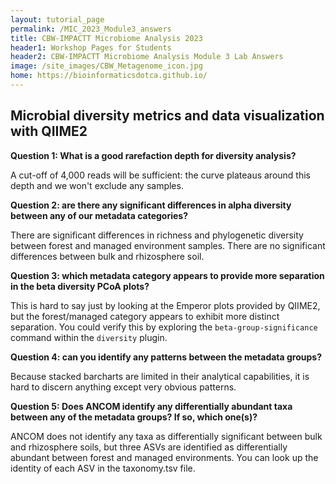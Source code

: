 ```yaml
---
layout: tutorial_page
permalink: /MIC_2023_Module3_answers
title: CBW-IMPACTT Microbiome Analysis 2023
header1: Workshop Pages for Students
header2: CBW-IMPACTT Microbiome Analysis Module 3 Lab Answers
image: /site_images/CBW_Metagenome_icon.jpg
home: https://bioinformaticsdotca.github.io/
---
```


## Microbial diversity metrics and data visualization with QIIME2

**Question 1: What is a good rarefaction depth for diversity analysis?**

A cut-off of 4,000 reads will be sufficient: the curve plateaus around this depth and we won't exclude any samples.

**Question 2: are there any significant differences in alpha diversity between any of our metadata categories?**

There are significant differences in richness and phylogenetic diversity between forest and managed environment samples. There are no significant differences between bulk and rhizosphere soil. 

**Question 3: which metadata category appears to provide more separation in the beta diversity PCoA plots?**

This is hard to say just by looking at the Emperor plots provided by QIIME2, but the forest/managed category appears to exhibit more distinct separation. You could verify this by exploring the `beta-group-significance` command within the `diversity` plugin.

**Question 4: can you identify any patterns between the metadata groups?**

Because stacked barcharts are limited in their analytical capabilities, it is hard to discern anything except very obvious patterns.

**Question 5: Does ANCOM identify any differentially abundant taxa between any of the metadata groups? If so, which one(s)?**

ANCOM does not identify any taxa as differentially significant between bulk and rhizosphere soils, but three ASVs are identified as differentially abundant between forest and managed environments. You can look up the identity of each ASV in the taxonomy.tsv file. 
